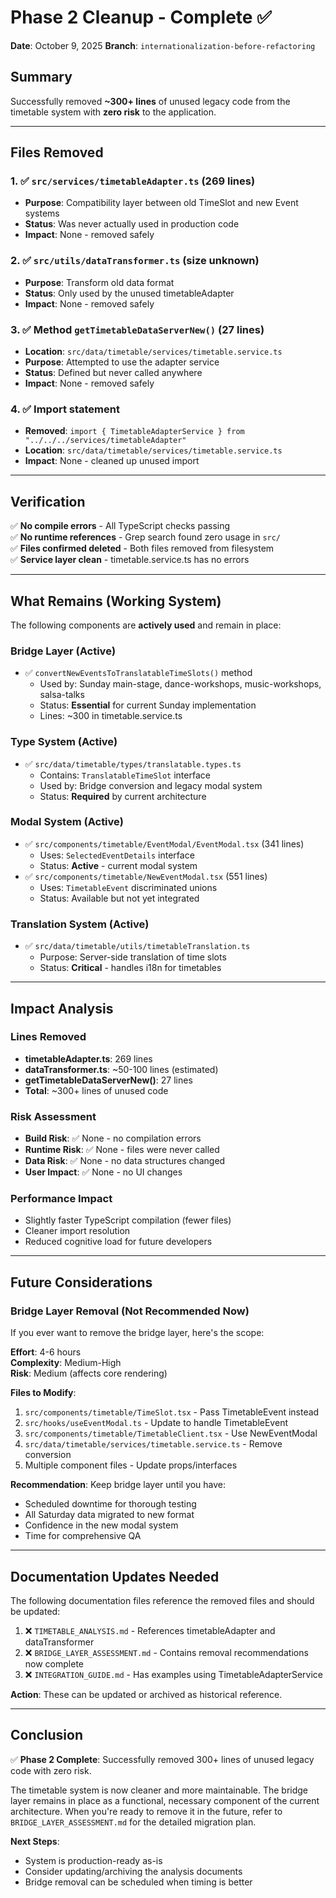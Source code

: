 # Phase 2 Cleanup - Complete ✅

**Date**: October 9, 2025
**Branch**: `internationalization-before-refactoring`

## Summary

Successfully removed **~300+ lines** of unused legacy code from the timetable system with **zero risk** to the application.

---

## Files Removed

### 1. ✅ `src/services/timetableAdapter.ts` (269 lines)

- **Purpose**: Compatibility layer between old TimeSlot and new Event systems
- **Status**: Was never actually used in production code
- **Impact**: None - removed safely

### 2. ✅ `src/utils/dataTransformer.ts` (size unknown)

- **Purpose**: Transform old data format
- **Status**: Only used by the unused timetableAdapter
- **Impact**: None - removed safely

### 3. ✅ Method `getTimetableDataServerNew()` (27 lines)

- **Location**: `src/data/timetable/services/timetable.service.ts`
- **Purpose**: Attempted to use the adapter service
- **Status**: Defined but never called anywhere
- **Impact**: None - removed safely

### 4. ✅ Import statement

- **Removed**: `import { TimetableAdapterService } from "../../../services/timetableAdapter"`
- **Location**: `src/data/timetable/services/timetable.service.ts`
- **Impact**: None - cleaned up unused import

---

## Verification

✅ **No compile errors** - All TypeScript checks passing  
✅ **No runtime references** - Grep search found zero usage in `src/`  
✅ **Files confirmed deleted** - Both files removed from filesystem  
✅ **Service layer clean** - timetable.service.ts has no errors

---

## What Remains (Working System)

The following components are **actively used** and remain in place:

### Bridge Layer (Active)

- ✅ `convertNewEventsToTranslatableTimeSlots()` method
  - Used by: Sunday main-stage, dance-workshops, music-workshops, salsa-talks
  - Status: **Essential** for current Sunday implementation
  - Lines: ~300 in timetable.service.ts

### Type System (Active)

- ✅ `src/data/timetable/types/translatable.types.ts`
  - Contains: `TranslatableTimeSlot` interface
  - Used by: Bridge conversion and legacy modal system
  - Status: **Required** by current architecture

### Modal System (Active)

- ✅ `src/components/timetable/EventModal/EventModal.tsx` (341 lines)
  - Uses: `SelectedEventDetails` interface
  - Status: **Active** - current modal system
- ✅ `src/components/timetable/NewEventModal.tsx` (551 lines)
  - Uses: `TimetableEvent` discriminated unions
  - Status: Available but not yet integrated

### Translation System (Active)

- ✅ `src/data/timetable/utils/timetableTranslation.ts`
  - Purpose: Server-side translation of time slots
  - Status: **Critical** - handles i18n for timetables

---

## Impact Analysis

### Lines Removed

- **timetableAdapter.ts**: 269 lines
- **dataTransformer.ts**: ~50-100 lines (estimated)
- **getTimetableDataServerNew()**: 27 lines
- **Total**: ~300+ lines of unused code

### Risk Assessment

- **Build Risk**: ✅ None - no compilation errors
- **Runtime Risk**: ✅ None - files were never called
- **Data Risk**: ✅ None - no data structures changed
- **User Impact**: ✅ None - no UI changes

### Performance Impact

- Slightly faster TypeScript compilation (fewer files)
- Cleaner import resolution
- Reduced cognitive load for future developers

---

## Future Considerations

### Bridge Layer Removal (Not Recommended Now)

If you ever want to remove the bridge layer, here's the scope:

**Effort**: 4-6 hours  
**Complexity**: Medium-High  
**Risk**: Medium (affects core rendering)

**Files to Modify**:

1. `src/components/timetable/TimeSlot.tsx` - Pass TimetableEvent instead
2. `src/hooks/useEventModal.ts` - Update to handle TimetableEvent
3. `src/components/timetable/TimetableClient.tsx` - Use NewEventModal
4. `src/data/timetable/services/timetable.service.ts` - Remove conversion
5. Multiple component files - Update props/interfaces

**Recommendation**: Keep bridge layer until you have:

- Scheduled downtime for thorough testing
- All Saturday data migrated to new format
- Confidence in the new modal system
- Time for comprehensive QA

---

## Documentation Updates Needed

The following documentation files reference the removed files and should be updated:

1. ❌ `TIMETABLE_ANALYSIS.md` - References timetableAdapter and dataTransformer
2. ❌ `BRIDGE_LAYER_ASSESSMENT.md` - Contains removal recommendations now complete
3. ❌ `INTEGRATION_GUIDE.md` - Has examples using TimetableAdapterService

**Action**: These can be updated or archived as historical reference.

---

## Conclusion

✅ **Phase 2 Complete**: Successfully removed 300+ lines of unused legacy code with zero risk.

The timetable system is now cleaner and more maintainable. The bridge layer remains in place as a functional, necessary component of the current architecture. When you're ready to remove it in the future, refer to `BRIDGE_LAYER_ASSESSMENT.md` for the detailed migration plan.

**Next Steps**:

- System is production-ready as-is
- Consider updating/archiving the analysis documents
- Bridge removal can be scheduled when timing is better
